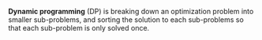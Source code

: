 **Dynamic programming** (DP) is breaking down an optimization problem
into smaller sub-problems, and sorting the solution to each sub-problems so
that each sub-problem is only solved once.